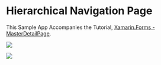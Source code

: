 # Hierarchical Navigation Page
This Sample App Accompanies the Tutorial, 
[Xamarin.Forms - MasterDetailPage](http://www.infobrother.com/Tutorial/Xamarin/xamarin-navigationpage).

![](https://i.imgur.com/IfaOkl8.gif)
 
![](https://i.imgur.com/4pbs0zU.gif)
